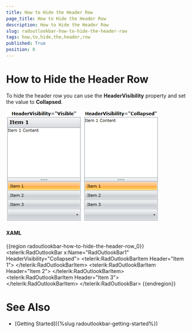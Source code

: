 ```yaml
---
title: How to Hide the Header Row
page_title: How to Hide the Header Row
description: How to Hide the Header Row
slug: radoutlookbar-how-to-hide-the-header-row
tags: how,to,hide,the,header,row
published: True
position: 0
---
```


# How to Hide the Header Row

To hide the header row you can use the __HeaderVisibility__ property and set the value to __Collapsed__. 

![](images/ob_headervisibility.png)

#### __XAML__
{{region radoutlookbar-how-to-hide-the-header-row_0}}
	<telerik:RadOutlookBar x:Name="RadOutlookBar1" HeaderVisibility="Collapsed">
		<telerik:RadOutlookBarItem Header="Item 1">
			<TextBlock Text="Item 1 Content" />
		</telerik:RadOutlookBarItem>
		<telerik:RadOutlookBarItem Header="Item 2">
			<TextBlock Text="Item 2 Content" />
		</telerik:RadOutlookBarItem>
		<telerik:RadOutlookBarItem Header="Item 3">
			<TextBlock Text="Item 3 Content" />
		</telerik:RadOutlookBarItem>
	</telerik:RadOutlookBar>
{{endregion}}

# See Also
 * [Getting Started]({%slug radoutlookbar-getting-started%})